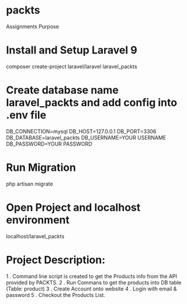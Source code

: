 # packts
Assignments Purpose

# Install and Setup Laravel 9
composer create-project laravel/laravel laravel_packts

# Create database name laravel_packts and add config into .env file

DB_CONNECTION=mysql
DB_HOST=127.0.0.1
DB_PORT=3306
DB_DATABASE=laravel_packts
DB_USERNAME=YOUR USERNAME
DB_PASSWORD=YOUR PASSWORD

# Run Migration

php artisan migrate

# Open Project and localhost environment

localhost/laravel_packts

# Project Description:

1 . Command line script is created to get the Products info from the API provided by PACKTS.
2 . Run Commans to get the products into DB table (Table: product)
3 . Create Account onto website
4 . Login with email & password
5 . Checkout the Products List.

